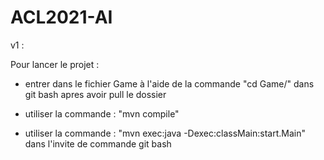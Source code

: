 # ACL2021-AI

v1 :

Pour lancer le projet :

- entrer dans le fichier Game à l'aide de la commande "cd Game/" dans git bash apres avoir pull le dossier

- utiliser la commande : "mvn compile"

- utiliser la commande : "mvn exec:java -Dexec:classMain:start.Main"  dans l'invite de commande git bash
